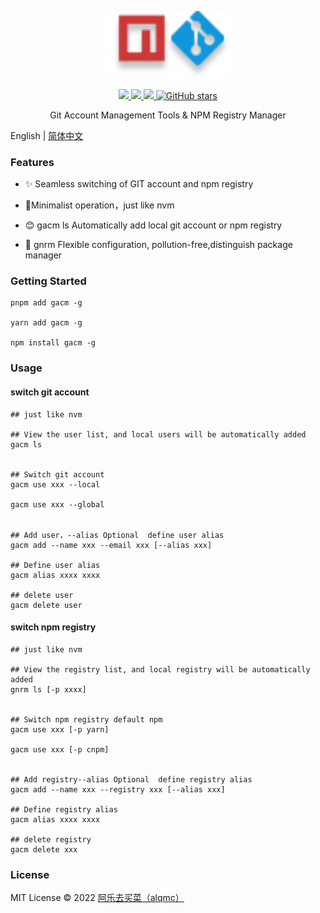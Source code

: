 <p align="center">
  <img width="200px" src="./package/assets/icon.png">
</p>

<p align="center">
  <a href="https://www.npmjs.org/package/gacm">
  <img src="https://img.shields.io/npm/v/gacm.svg">
  </a>
  <a href="https://npmcharts.com/compare/gacm?minimal=true">
  <img src="https://img.shields.io/npm/dm/gacm.svg?color=357C3C">
  </a>
  <a href="https://npmcharts.com/compare/gacm?minimal=true">
  <img src="https://img.shields.io/npm/l/gacm.svg?color=blue">
  </a>
  <a href="https://github.com/alqmc/gacm" target="__blank"><img alt="GitHub stars" src="https://img.shields.io/github/stars/alqmc/gacm?style=social">
  
  </a>
  <br>
</p>

<p align="center"> Git Account Management Tools & NPM Registry Manager</p>

English | [简体中文](./README-zh_CN.md)

### Features

- ✨ Seamless switching of GIT account and npm registry

- 🚀Minimalist operation，just like nvm

- 😊 gacm ls Automatically add local git account or npm registry

- 👋 gnrm Flexible configuration, pollution-free,distinguish package manager



### Getting Started

```
pnpm add gacm -g

yarn add gacm -g

npm install gacm -g

```

### Usage

#### switch git account


```shell
## just like nvm

## View the user list, and local users will be automatically added
gacm ls


## Switch git account
gacm use xxx --local  

gacm use xxx --global


## Add user，--alias Optional  define user alias
gacm add --name xxx --email xxx [--alias xxx]

## Define user alias
gacm alias xxxx xxxx

## delete user
gacm delete user

```

#### switch npm registry

```shell 
## just like nvm

## View the registry list, and local registry will be automatically added
gnrm ls [-p xxxx]


## Switch npm registry default npm
gacm use xxx [-p yarn]

gacm use xxx [-p cnpm]


## Add registry--alias Optional  define registry alias
gacm add --name xxx --registry xxx [--alias xxx]

## Define registry alias
gacm alias xxxx xxxx

## delete registry
gacm delete xxx

```
### License

MIT License © 2022 [阿乐去买菜（alqmc）](https://github.com/alqmc)



